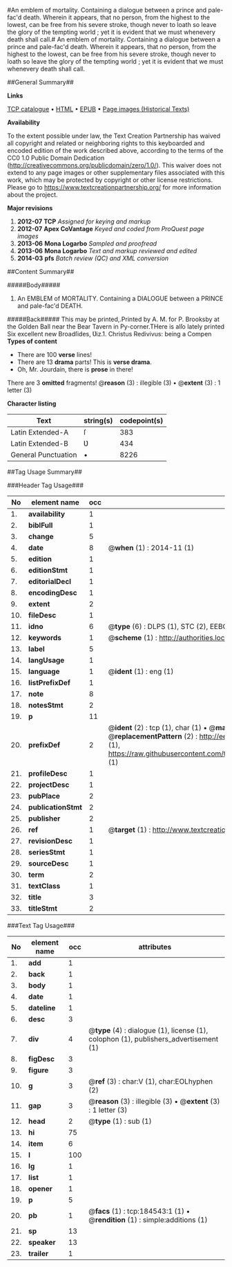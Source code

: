 #An emblem of mortality. Containing a dialogue between a prince and pale-fac'd death.  Wherein it appears, that no person, from the highest to the lowest, can be free from his severe stroke, though never to loath so leave the glory of the tempting world ; yet it is evident that we must whenevery death shall call.#
An emblem of mortality. Containing a dialogue between a prince and pale-fac'd death.  Wherein it appears, that no person, from the highest to the lowest, can be free from his severe stroke, though never to loath so leave the glory of the tempting world ; yet it is evident that we must whenevery death shall call.

##General Summary##

**Links**

[TCP catalogue](http://www.ota.ox.ac.uk/tcp/)  • 
[HTML](http://tei.it.ox.ac.uk/tcp/Texts-HTML/free/B08/B08998.html)  • 
[EPUB](http://tei.it.ox.ac.uk/tcp/Texts-EPUB/free/B08/B08998.epub) • 
[Page images (Historical Texts)](https://historicaltexts.jisc.ac.uk/eebo-64551205e)

**Availability**

To the extent possible under law, the Text Creation Partnership has waived all copyright and related or neighboring rights to this keyboarded and encoded edition of the work described above, according to the terms of the CC0 1.0 Public Domain Dedication (http://creativecommons.org/publicdomain/zero/1.0/). This waiver does not extend to any page images or other supplementary files associated with this work, which may be protected by copyright or other license restrictions. Please go to https://www.textcreationpartnership.org/ for more information about the project.

**Major revisions**

1. __2012-07__ __TCP__ *Assigned for keying and markup*
1. __2012-07__ __Apex CoVantage__ *Keyed and coded from ProQuest page images*
1. __2013-06__ __Mona Logarbo__ *Sampled and proofread*
1. __2013-06__ __Mona Logarbo__ *Text and markup reviewed and edited*
1. __2014-03__ __pfs__ *Batch review (QC) and XML conversion*

##Content Summary##

#####Body#####

1. An EMBLEM of MORTALITY. Containing a DIALOGUE between a PRINCE and pale-fac'd DEATH.

#####Back#####
This may be printed,.Printed by A. M. for P. Brooksby at the Golden Ball near the Bear Tavern in Py-corner.THere is alſo lately printed Six excellent new Broadſides, Ʋiz.1. Christus Redivivus: being a Compen
**Types of content**

  * There are 100 **verse** lines!
  * There are 13 **drama** parts! This is **verse drama**.
  * Oh, Mr. Jourdain, there is **prose** in there!

There are 3 **omitted** fragments! 
 @__reason__ (3) : illegible (3)  •  @__extent__ (3) : 1 letter (3)

**Character listing**


|Text|string(s)|codepoint(s)|
|---|---|---|
|Latin Extended-A|ſ|383|
|Latin Extended-B|Ʋ|434|
|General Punctuation|•|8226|

##Tag Usage Summary##

###Header Tag Usage###

|No|element name|occ|attributes|
|---|---|---|---|
|1.|__availability__|1||
|2.|__biblFull__|1||
|3.|__change__|5||
|4.|__date__|8| @__when__ (1) : 2014-11 (1)|
|5.|__edition__|1||
|6.|__editionStmt__|1||
|7.|__editorialDecl__|1||
|8.|__encodingDesc__|1||
|9.|__extent__|2||
|10.|__fileDesc__|1||
|11.|__idno__|6| @__type__ (6) : DLPS (1), STC (2), EEBO-CITATION (1), OCLC (1), VID (1)|
|12.|__keywords__|1| @__scheme__ (1) : http://authorities.loc.gov/ (1)|
|13.|__label__|5||
|14.|__langUsage__|1||
|15.|__language__|1| @__ident__ (1) : eng (1)|
|16.|__listPrefixDef__|1||
|17.|__note__|8||
|18.|__notesStmt__|2||
|19.|__p__|11||
|20.|__prefixDef__|2| @__ident__ (2) : tcp (1), char (1)  •  @__matchPattern__ (2) : ([0-9\-]+):([0-9IVX]+) (1), (.+) (1)  •  @__replacementPattern__ (2) : http://eebo.chadwyck.com/downloadtiff?vid=$1&page=$2 (1), https://raw.githubusercontent.com/textcreationpartnership/Texts/master/tcpchars.xml#$1 (1)|
|21.|__profileDesc__|1||
|22.|__projectDesc__|1||
|23.|__pubPlace__|2||
|24.|__publicationStmt__|2||
|25.|__publisher__|2||
|26.|__ref__|1| @__target__ (1) : http://www.textcreationpartnership.org/docs/. (1)|
|27.|__revisionDesc__|1||
|28.|__seriesStmt__|1||
|29.|__sourceDesc__|1||
|30.|__term__|2||
|31.|__textClass__|1||
|32.|__title__|3||
|33.|__titleStmt__|2||


###Text Tag Usage###

|No|element name|occ|attributes|
|---|---|---|---|
|1.|__add__|1||
|2.|__back__|1||
|3.|__body__|1||
|4.|__date__|1||
|5.|__dateline__|1||
|6.|__desc__|3||
|7.|__div__|4| @__type__ (4) : dialogue (1), license (1), colophon (1), publishers_advertisement (1)|
|8.|__figDesc__|3||
|9.|__figure__|3||
|10.|__g__|3| @__ref__ (3) : char:V (1), char:EOLhyphen (2)|
|11.|__gap__|3| @__reason__ (3) : illegible (3)  •  @__extent__ (3) : 1 letter (3)|
|12.|__head__|2| @__type__ (1) : sub (1)|
|13.|__hi__|75||
|14.|__item__|6||
|15.|__l__|100||
|16.|__lg__|1||
|17.|__list__|1||
|18.|__opener__|1||
|19.|__p__|5||
|20.|__pb__|1| @__facs__ (1) : tcp:184543:1 (1)  •  @__rendition__ (1) : simple:additions (1)|
|21.|__sp__|13||
|22.|__speaker__|13||
|23.|__trailer__|1||
